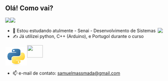 ## Olá! Como vai? 
<img src="https://github-readme-stats.vercel.app/api?username=SamuelMassaranaMadalena&show_icons=true&theme=highcontrast" ><img height="100cm" src="https://github-readme-stats.vercel.app/api/top-langs/?username=SamuelMassaranaMadalena&layout=compact">

<img align="right" src="https://media.discordapp.net/attachments/1271896143940550671/1284169415440470107/download_1.gif?ex=66e5a777&is=66e455f7&hm=8a9e7487753388be31ab5ec4e54f2e8260186d49f4c6c5d6d912839cdaa04139&=&width=100&height=100">

- 📒 Estou estudando atulmente - Senai - Desenvolvimento de Sistemas
- ✍ Já utilizei python, C++ (Arduino), e Portugol durante o curso
  
<img align="center" alt="Rafa-Python" height="60" width="70" src="https://raw.githubusercontent.com/devicons/devicon/master/icons/python/python-original.svg"><img height="40" width="50" src="https://upload.wikimedia.org/wikipedia/commons/4/42/Arduino_Uno_logo.png">
- 📫 e-mail de contato: samuelmassmada@gmail.com 
